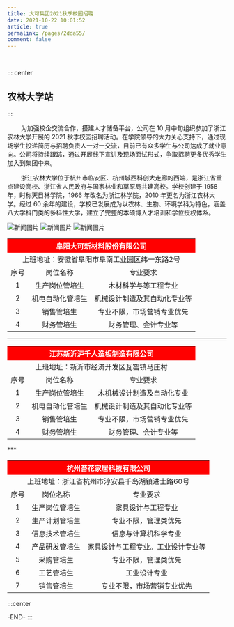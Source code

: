 ```yaml
---
title: 大可集团2021秋季校园招聘
date: 2021-10-22 10:01:52
article: true
permalink: /pages/2dda55/
comment: false
---
```


<br/>

::: center

## 农林大学站

:::

&nbsp;&nbsp;&nbsp;&nbsp;&nbsp;&nbsp;&nbsp;&nbsp;为加强校企交流合作，搭建人才储备平台，公司在 10 月中旬组织参加了浙江农林大学开展的 2021 秋季校园招聘活动。在学院领导的大力关心支持下，通过现场学生投递简历与招聘负责人一对一交流，目前已有众多学生与公司达成了就业意向。公司将持续跟踪，通过开展线下宣讲及现场面试形式，争取招聘更多优秀学生加入到集团中来。

&nbsp;&nbsp;&nbsp;&nbsp;&nbsp;&nbsp;&nbsp;&nbsp;浙江农林大学位于杭州市临安区、杭州城西科创大走廊的西端，是浙江省重点建设高校、浙江省人民政府与国家林业和草原局共建高校。学校创建于 1958 年，时称天目林学院，1966 年改名为浙江林学院，2010 年更名为浙江农林大学。经过 60 余年的建设，学校已发展成为以农林、生物、环境学科为特色，涵盖八大学科门类的多科性大学，建立了完整的本硕博人才培训和学位授权体系。

![新闻图片](/news/news013.jpg)
![新闻图片](/news/news014.jpg)
![新闻图片](/news/news012.jpg)

<table>
   <th style="background:red;color:white;" colspan="3">阜阳大可新材料股份有限公司</th>
   <tr align="center"><td colspan="3">上班地址：安徽省阜阳市阜南工业园区纬一东路2号</td></tr>
   <tr align="center">
   <td>序号</td>
   <td>岗位名称</td>
   <td>专业要求</td>
   </tr>
   <tr align="center">
   <td>1</td>
   <td>生产岗位管培生</td>
   <td>木材科学与等工程专业</td>
   </tr>
   <tr align="center">
   <td>2</td>
   <td>机电自动化管培生</td>
   <td>机械设计制造及其自动化专业等</td>
   </tr>
   <tr align="center">
   <td>3</td>
   <td>销售管培生</td>
   <td>专业不限，市场营销专业优先</td>
   </tr>
   <tr align="center">
   <td>4</td>
   <td>财务管培生</td>
   <td>财务管理、会计专业等</td>
   </tr>
</table>

---

<table>
   <th style="background:red;color:white;" colspan="3">江苏新沂沪千人造板制造有限公司</th>
   <tr align="center"><td colspan="3">上班地址：新沂市经济开发区瓦窑镇马庄村</td></tr>
   <tr align="center">
   <td>序号</td>
   <td>岗位名称</td>
   <td>专业要求</td>
   </tr>
   <tr align="center">
   <td>1</td>
   <td>生产岗位管培生</td>
   <td>木机械设计制造及自动化专业</td>
   </tr>
   <tr align="center">
   <td>2</td>
   <td>机电自动化管培生</td>
   <td>机械设计制造及其自动化专业等</td>
   </tr>
   <tr align="center">
   <td>3</td>
   <td>销售管培生</td>
   <td>专业不限，市场营销专业优先</td>
   </tr>
   <tr align="center">
   <td>4</td>
   <td>财务管培生</td>
   <td>财务管理、会计专业等</td>
   </tr>
</table>
***

<table>
   <th style="background:red;color:white;" colspan="3">杭州苔花家居科技有限公司</th>
   <tr align="center"><td colspan="3">上班地址：浙江省杭州市淳安县千岛湖镇进士路60号</td></tr>
   <tr align="center">
   <td>序号</td>
   <td>岗位名称</td>
   <td>专业要求</td>
   </tr>
   <tr align="center">
   <td>1</td>
   <td>生产岗位管培生</td>
   <td>家具设计与工程专业</td>
   </tr>
   <tr align="center">
   <td>2</td>
   <td>生产计划管培生</td>
   <td>专业不限，管理类优先</td>
   </tr>
   <tr align="center">
   <td>3</td>
   <td>信息技术管培生</td>
   <td>信息与计算机科学专业</td>
   </tr>
   <tr align="center">
   <td>4</td>
   <td>产品研发管培生</td>
   <td>家具设计与工程专业。工业设计专业等</td>
   </tr>
    <tr align="center">
   <td>5</td>
   <td>采购管培生</td>
   <td>专业不限，管理类优先</td>
   </tr>
    <tr align="center">
   <td>6</td>
   <td>工艺管培生</td>
   <td>工业设计专业</td>
   </tr>
    <tr align="center">
   <td>7</td>
   <td>销售管培生</td>
   <td>专业不限，市场营销专业优先</td>
   </tr>
</table>

:::center

-END-
:::
